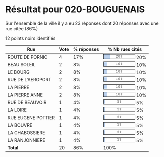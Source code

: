 # Résultat pour 020-BOUGUENAIS

Sur l'ensemble de la ville il y a eu 23 réponses dont 20 réponses avec une rue citée (86%)

12 points noirs identifiés

| Rue | Vote | % réponses | % Nb rues cités|
|-----|------|------------|----------------|
| ROUTE DE PORNIC | 4 | 17% | <img src="../../img/bar_20.gif" />&nbsp;20%|
| BEAU SOLEIL | 2 | 8% | <img src="../../img/bar_10.gif" />&nbsp;10%|
| LE BOURG | 2 | 8% | <img src="../../img/bar_10.gif" />&nbsp;10%|
| RUE DE L'AEROPORT | 2 | 8% | <img src="../../img/bar_10.gif" />&nbsp;10%|
| LA PIERRE | 2 | 8% | <img src="../../img/bar_10.gif" />&nbsp;10%|
| LA PIERRE ANNE | 2 | 8% | <img src="../../img/bar_10.gif" />&nbsp;10%|
| RUE DE BEAUVOIR | 1 | 4% | <img src="../../img/bar_5.gif" />&nbsp;5%|
| LA LOIRE | 1 | 4% | <img src="../../img/bar_5.gif" />&nbsp;5%|
| RUE EUGENE POTTIER | 1 | 4% | <img src="../../img/bar_5.gif" />&nbsp;5%|
| LA BOUVRE | 1 | 4% | <img src="../../img/bar_5.gif" />&nbsp;5%|
| LA CHABOSSIERE | 1 | 4% | <img src="../../img/bar_5.gif" />&nbsp;5%|
| LA RANJONNIERE | 1 | 4% | <img src="../../img/bar_5.gif" />&nbsp;5%|
| **Total** | 20 | 86% | 100%|
